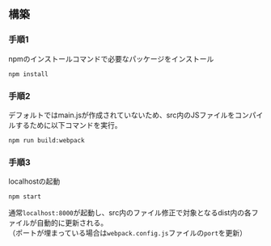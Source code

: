## 構築

### 手順1

npmのインストールコマンドで必要なパッケージをインストール  

```
npm install
```

### 手順2
デフォルトではmain.jsが作成されていないため、src内のJSファイルをコンパイルするために以下コマンドを実行。

```
npm run build:webpack
```

### 手順3
localhostの起動

```
npm start
```

通常`localhost:8000`が起動し、src内のファイル修正で対象となるdist内の各ファイルが自動的に更新される。  
（ポートが埋まっている場合は`webpack.config.js`ファイルの`port`を更新）